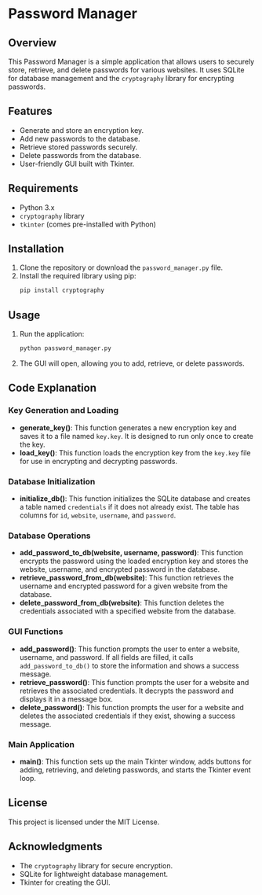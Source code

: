 # Password Manager

## Overview
This Password Manager is a simple application that allows users to securely store, retrieve, and delete passwords for various websites. It uses SQLite for database management and the `cryptography` library for encrypting passwords.

## Features
- Generate and store an encryption key.
- Add new passwords to the database.
- Retrieve stored passwords securely.
- Delete passwords from the database.
- User-friendly GUI built with Tkinter.

## Requirements
- Python 3.x
- `cryptography` library
- `tkinter` (comes pre-installed with Python)

## Installation
1. Clone the repository or download the `password_manager.py` file.
2. Install the required library using pip:
   ```bash
   pip install cryptography
   ```

## Usage
1. Run the application:
   ```bash
   python password_manager.py
   ```
2. The GUI will open, allowing you to add, retrieve, or delete passwords.

## Code Explanation

### Key Generation and Loading
- **generate_key()**: This function generates a new encryption key and saves it to a file named `key.key`. It is designed to run only once to create the key.
- **load_key()**: This function loads the encryption key from the `key.key` file for use in encrypting and decrypting passwords.

### Database Initialization
- **initialize_db()**: This function initializes the SQLite database and creates a table named `credentials` if it does not already exist. The table has columns for `id`, `website`, `username`, and `password`.

### Database Operations
- **add_password_to_db(website, username, password)**: This function encrypts the password using the loaded encryption key and stores the website, username, and encrypted password in the database.
- **retrieve_password_from_db(website)**: This function retrieves the username and encrypted password for a given website from the database.
- **delete_password_from_db(website)**: This function deletes the credentials associated with a specified website from the database.

### GUI Functions
- **add_password()**: This function prompts the user to enter a website, username, and password. If all fields are filled, it calls `add_password_to_db()` to store the information and shows a success message.
- **retrieve_password()**: This function prompts the user for a website and retrieves the associated credentials. It decrypts the password and displays it in a message box.
- **delete_password()**: This function prompts the user for a website and deletes the associated credentials if they exist, showing a success message.

### Main Application
- **main()**: This function sets up the main Tkinter window, adds buttons for adding, retrieving, and deleting passwords, and starts the Tkinter event loop.

## License
This project is licensed under the MIT License.

## Acknowledgments
- The `cryptography` library for secure encryption.
- SQLite for lightweight database management.
- Tkinter for creating the GUI.